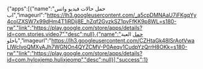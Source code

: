 {"apps":[{"name":"حمل حالات فيديو واتس اب","imageurl":"https://lh3.googleusercontent.com/_a5cpDMNAaU7iFKgqYy4coIZXSW7x99dHm4T1iRDij8E_hZqf2GvzkSZ1pvFfKK9p8WL=s180-rw","link":"https://play.google.com/store/apps/details?id=com.stories.video7","desc":null},{"name":"حمل العبة ياحلو","imageurl":"https://lh3.googleusercontent.com/CZHtaGk48ISrAotVwaLlWcIvoQMXyAJh7WGNOn4QYZCMV-P0Aeqv1CudpYzQrrH8OKk=s180-rw","link":"https://play.google.com/store/apps/details?id=com.hyloxjemp.hulixjeomp","desc":null}],"success":1}
